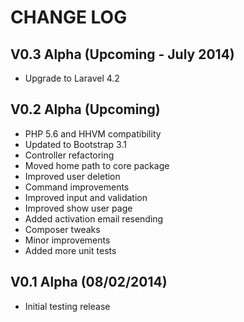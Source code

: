 CHANGE LOG
==========


## V0.3 Alpha (Upcoming - July 2014)

* Upgrade to Laravel 4.2


## V0.2 Alpha (Upcoming)

* PHP 5.6 and HHVM compatibility
* Updated to Bootstrap 3.1
* Controller refactoring
* Moved home path to core package
* Improved user deletion
* Command improvements
* Improved input and validation
* Improved show user page
* Added activation email resending
* Composer tweaks
* Minor improvements
* Added more unit tests


## V0.1 Alpha (08/02/2014)

* Initial testing release
